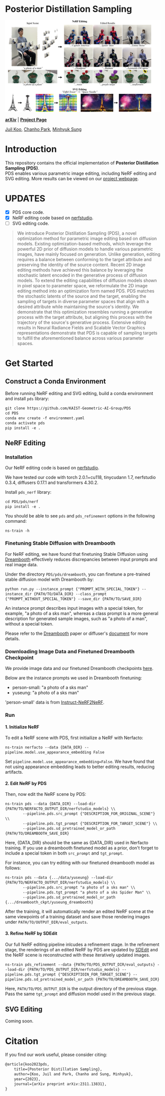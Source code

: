 # Posterior Distillation Sampling
![teaser](./assets/teaser.png)

[**arXiv**](https://arxiv.org/abs/2311.13831) | [**Project Page**](https://posterior-distillation-sampling.github.io/) <br>

[Juil Koo](https://63days.github.io), [Chanho Park](https://github.com/charlieppark), [Minhyuk Sung](https://mhsung.github.io/) <br>

# Introduction
This repository contains the official implementation of **Posterior Distillation Sampling (PDS)**. <br>
PDS enables various parametric image editing, including NeRF editing and SVG editing. More results can be viewed on our [project webpage](https://posterior-distillation-sampling.github.io/).

# UPDATES
- [x] PDS core code.
- [x] NeRF editing code based on [nerfstudio](https://docs.nerf.studio/).
- [ ] SVG editing code.

[//]: # (### Abstract)
> We introduce Posterior Distillation Sampling (PDS), a novel optimization method for parametric image editing based on diffusion models. Existing optimization-based methods, which leverage the powerful 2D prior of diffusion models to handle various parametric images, have mainly focused on generation. Unlike generation, editing requires a balance between conforming to the target attribute and preserving the identity of the source content. Recent 2D image editing methods have achieved this balance by leveraging the stochastic latent encoded in the generative process of diffusion models. To extend the editing capabilities of diffusion models shown in pixel space to parameter space, we reformulate the 2D image editing method into an optimization form named PDS. PDS matches the stochastic latents of the source and the target, enabling the sampling of targets in diverse parameter spaces that align with a desired attribute while maintaining the source's identity. We demonstrate that this optimization resembles running a generative process with the target attribute, but aligning this process with the trajectory of the source's generative process. Extensive editing results in Neural Radiance Fields and Scalable Vector Graphics representations demonstrate that PDS is capable of sampling targets to fulfill the aforementioned balance across various parameter spaces.

# Get Started

## Construct a Conda Environment

Before running NeRF editing and SVG editing, build a conda environment and install `pds` library:
```
git clone https://github.com/KAIST-Geometric-AI-Group/PDS
cd PDS
conda env create -f environment.yaml
conda activate pds
pip install -e .
```

## NeRF Editing

### Installation
Our NeRF editing code is based on [nerfstudio](https://docs.nerf.studio/).

We have tested our code with torch 2.0.1+cu118, tinycudann 1.7, nerfstudio 0.3.4, diffusers 0.17.1 and transformers 4.30.2.

Install `pds_nerf` library:
```
cd PDS/pds/nerf
pip install -e .
```

You should be able to see `pds` and `pds_refinement` options in the following command:
```
ns-train -h
```

### Finetuning Stable Diffusion with Dreambooth
For NeRF editing, we have found that finetuning Stable Diffusion using [Dreambooth](https://dreambooth.github.io/) effectively reduces discrepancies between input prompts and real image data.

Under the directory `PDS/pds/dreambooth`, you can finetune a pre-trained stable diffusion model with Dreambooth by:
```
python run.py --instance_prompt {"PROMPT_WITH_SPECIAL_TOKEN"} --instance_dir {PATH/TO/DATA_DIR} --class_prompt {"PROMPT_WITHOUT_SPECIAL_TOKEN"} --save_dir {PATH/TO/SAVE_DIR} 
```

An instance prompt describes input images with a special token, for example, "a photo of a sks man", whereas a class prompt is a more general description for generated sample images, such as "a photo of a man", without a special token.

Please refer to the [Dreambooth](https://dreambooth.github.io/) paper or diffuser's [document](https://huggingface.co/docs/diffusers/training/dreambooth) for more details.

### Downloading Image Data and Finetuned Dreambooth Checkpoint
We provide image data and our finetuned Dreambooth checkpoints [here](https://kaistackr-my.sharepoint.com/:f:/g/personal/63days_kaist_ac_kr/EocMB6MBpMJJksILj5_C7TYBsU5MCtKS7Wi8FCjlncLnug?e=TTUJZc).

Below are the instance prompts we used in Dreambooth finetuning:

- person-small: "a photo of a sks man"
- yuseung: "a photo of a sks man"

'person-small' data is from [Instruct-NeRF2NeRF](https://instruct-nerf2nerf.github.io/).

### Run
#### 1. Initialize NeRF
To edit a NeRF scene with PDS, first initiailize a NeRF with Nerfacto:
```
ns-train nerfacto --data {DATA_DIR} --pipeline.model.use_appearance_embedding False
```
Set `pipeline.model.use_appearance_embedding=False`. We have found that not using appearance embedding leads to better editing results, reducing artifacts.

#### 2. Edit NeRF by PDS
Then, now edit the NeRF scene by PDS:
```
ns-train pds --data {DATA_DIR} --load-dir {PATH/TO/NERFACTO_OUTPUT_DIR/nerfstudio_models} \\
		--pipeline.pds.src_prompt {"DESCRIPTION_FOR_ORIGINAL_SCENE"} \\
		--pipeline.pds.tgt_prompt {"DESCRIPTION_FOR_TARGET_SCENE"} \\
		--pipeline.pds.sd_pretrained_model_or_path {PATH/TO/DREAMBOOTH_SAVE_DIR}
```
Here, {DATA\_DIR} should be the same as {DATA\_DIR} used in Nerfacto training. If you use a dreambooth finetuned model as a prior, don't forget to include a special token in both `src_prompt` and `tgt_prompt`.

For instance, you can try editing with our finetuned dreambooth model as follows:
```
ns-train pds --data {.../data/yuseung} --load-dir {PATH/TO/NERFACTO_OUTPUT_DIR/nerfstudio_models} \\
		--pipeline.pds.src_prompt "a photo of a sks man" \\
		--pipeline.pds.tgt_prompt "a photo of a sks Spider Man" \\
		--pipeline.pds.sd_pretrained_model_or_path {.../dreambooth_ckpt/yuseung_dreambooth}
```

After the training, it will automatically render an edited NeRF scene at the same viewpoints of a training dataset and save those rendering images under `PATH/TO/OUTPUT_DIR/eval_outputs`.

#### 3. Refine NeRF by SDEdit
Our full NeRF editing pipeline inlcudes a refinement stage. In the refinement stage, the renderings of an edited NeRF by PDS are updated by [SDEdit](https://sde-image-editing.github.io/) and the NeRF scene is reconstructed with these iteratively updated images.

```
ns-train pds_refinement --data {PATH/TO/PDS_OUTPUT_DIR/eval_outputs} --load-dir {PATH/TO/PDS_OUTPUT_DIR/nerfstudio_models} --pipeline.pds.tgt_prompt {"DESCRIPTIOIN_FOR_TARGET_SCENE"} --pipeline.pds.sd_pretrained_model_or_path {PATH/TO/DREAMBOOTH_SAVE_DIR}
```
Here, `PATH/TO/PDS_OUTPUT_DIR` is the output directory of the previous stage. Pass the same `tgt_prompt` and diffusion model used in the previous stage.

## SVG Editing
Coming soon.

# Citation
If you find our work useful, please consider citing:
```
@article{koo2023pds,
    title={Posterior Distillation Sampling},
    author={Koo, Juil and Park, Chanho and Sung, Minhyuk},
    year={2023},
    journal={arXiv preprint arXiv:2311.13831},
}
```

